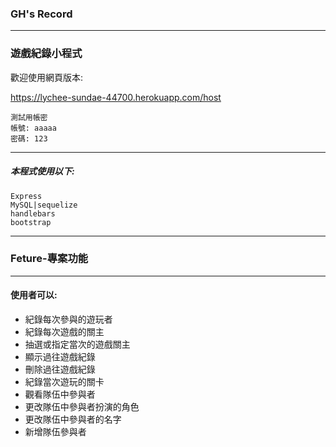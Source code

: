 ### GH's Record
-----------------
### 遊戲紀錄小程式

歡迎使用網頁版本:

https://lychee-sundae-44700.herokuapp.com/host

```
測試用帳密
帳號: aaaaa
密碼: 123
```

---
##### 本程式使用以下:
```
Express
MySQL|sequelize
handlebars
bootstrap
```
---
### Feture-專案功能
***
#### 使用者可以:
+ 紀錄每次參與的遊玩者
+ 紀錄每次遊戲的關主
+ 抽選或指定當次的遊戲關主
+ 顯示過往遊戲紀錄
+ 刪除過往遊戲紀錄
+ 紀錄當次遊玩的關卡
+ 觀看隊伍中參與者
+ 更改隊伍中參與者扮演的角色
+ 更改隊伍中參與者的名字
+ 新增隊伍參與者